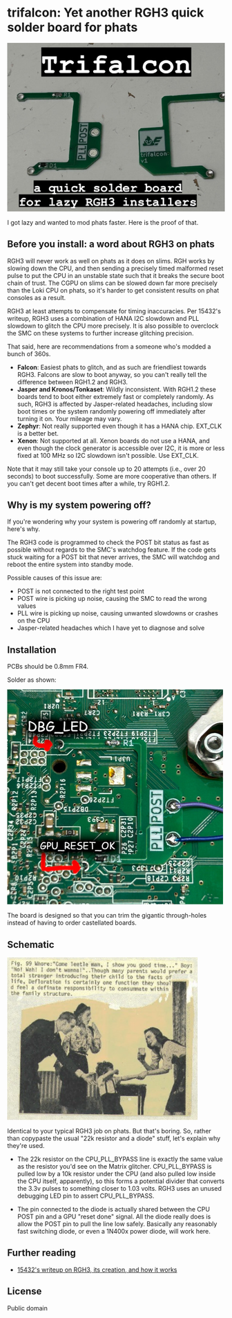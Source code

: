 # trifalcon: Yet another RGH3 quick solder board for phats

![](crap.jpg)

I got lazy and wanted to mod phats faster. Here is the proof of that.

## Before you install: a word about RGH3 on phats

RGH3 will never work as well on phats as it does on slims. RGH works by slowing down the CPU, and then
sending a precisely timed malformed reset pulse to put the CPU in an unstable state such that it breaks
the secure boot chain of trust. The CGPU on slims can be slowed down far more precisely than the Loki CPU
on phats, so it's harder to get consistent results on phat consoles as a result.

RGH3 at least attempts to compensate for timing inaccuracies. Per 15432's writeup, RGH3 uses a combination
of HANA I2C slowdown and PLL slowdown to glitch the CPU more precisely. It is also possible to overclock the
SMC on these systems to further increase glitching precision.

That said, here are recommendations from a someone who's modded a bunch of 360s.

- **Falcon**: Easiest phats to glitch, and as such are friendliest towards RGH3.
  Falcons are slow to boot anyway, so you can't really tell the difference between RGH1.2
  and RGH3.
- **Jasper and Kronos/Tonkaset**: Wildly inconsistent. With RGH1.2 these boards tend to boot
  either extremely fast or completely randomly. As such, RGH3 is affected by Jasper-related
  headaches, including slow boot times or the system randomly powering off immediately after
  turning it on. Your mileage may vary.
- **Zephyr**: Not really supported even though it has a HANA chip. EXT_CLK is a better bet. 
- **Xenon**: Not supported at all. Xenon boards do not use a HANA, and even though the clock generator is
  accessible over I2C, it is more or less fixed at 100 MHz so I2C slowdown isn't possible. Use EXT_CLK.

Note that it may still take your console up to 20 attempts (i.e., over 20 seconds) to boot successfully.
Some are more cooperative than others. If you can't get decent boot times after a while, try RGH1.2.

## Why is my system powering off?

If you're wondering why your system is powering off randomly at startup, here's why.

The RGH3 code is programmed to check the POST bit status as fast as possible without regards to the
SMC's watchdog feature. If the code gets stuck waiting for a POST bit that never arrives, the SMC will
watchdog and reboot the entire system into standby mode.

Possible causes of this issue are:
- POST is not connected to the right test point
- POST wire is picking up noise, causing the SMC to read the wrong values
- PLL wire is picking up noise, causing unwanted slowdowns or crashes on the CPU
- Jasper-related headaches which I have yet to diagnose and solve

## Installation

PCBs should be 0.8mm FR4.

Solder as shown:

![](install.jpg)

The board is designed so that you can trim the gigantic through-holes instead of having to order castellated boards.

## Schematic

![](schematic.png)

Identical to your typical RGH3 job on phats. But that's boring. So, rather than copypaste the usual "22k resistor and a diode" stuff,
let's explain why they're used.

- The 22k resistor on the CPU_PLL_BYPASS line is exactly the same value as the resistor you'd see
  on the Matrix glitcher. CPU_PLL_BYPASS is pulled low by a 10k resistor under the CPU (and also pulled
  low inside the CPU itself, apparently), so this forms a potential divider that converts the 3.3v
  pulses to something closer to 1.03 volts. RGH3 uses an unused debugging LED pin to assert CPU_PLL_BYPASS.

- The pin connected to the diode is actually shared between the CPU POST pin and a GPU "reset done" signal.
  All the diode really does is allow the POST pin to pull the line low safely. Basically any reasonably fast
  switching diode, or even a 1N400x power diode, will work here.

## Further reading

- [15432's writeup on RGH3, its creation, and how it works](https://web.archive.org/web/20250401163119/https://swarm.ptsecurity.com/xbox-360-security-in-details-the-long-way-to-rgh3/)

## License

Public domain